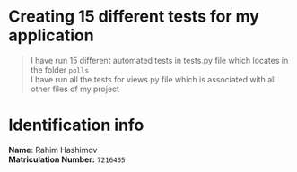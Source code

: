 # Creating 15 different tests for my application
>I have run 15 different automated tests in tests.py file which locates in the folder `polls`<br>
>I have run all the tests for views.py file which is associated with all other files of my project <br>

# Identification info
**Name**: Rahim Hashimov <br>
**Matriculation Number:** `7216405` <br>
